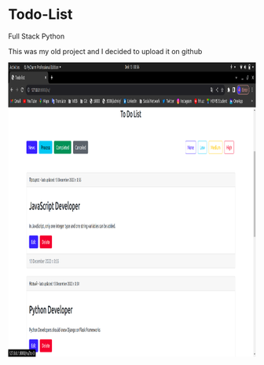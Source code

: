 # Todo-List
Full Stack Python

This was my old project and I decided to upload it on github

<img src="static/img/Screenshot%20from%202022-12-13%2000-56-55.png" alt="todo-list" height="600px" width="1200px">
